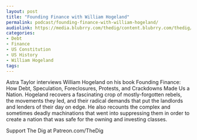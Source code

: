 ```yaml
---
layout: post
title: "Founding Finance with William Hogeland"
permalink: podcast/founding-finance-with-william-hogeland/
audiolink: https://media.blubrry.com/thedig/content.blubrry.com/thedig/The_Dig-EP_383-Hogeland.mp3
categories:
- Debt
- Finance
- US Constitution
- US History
- William Hogeland
tags:
---
```


Astra Taylor interviews William Hogeland on his book Founding Finance: How Debt, Speculation, Foreclosures, Protests, and Crackdowns Made Us a Nation. Hogeland recovers a fascinating crop of mostly-forgotten rebels, the movements they led, and their radical demands that put the landlords and lenders of their day on edge. He also recounts the complex and sometimes deadly machinations that went into suppressing them in order to create a nation that was safe for the owning and investing classes.

Support The Dig at Patreon.com/TheDig

